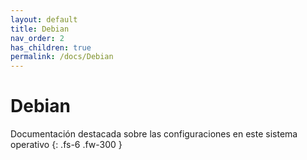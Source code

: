 ```yaml
---
layout: default
title: Debian
nav_order: 2
has_children: true
permalink: /docs/Debian
---
```


# Debian
Documentación destacada sobre las configuraciones en este sistema operativo
{: .fs-6 .fw-300 }
